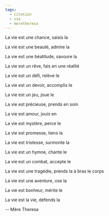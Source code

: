 ```yaml
---
tags:
  - citation
  - vie
  - meretheresa
---
```


La vie est une chance, saisis la

La vie est une beauté, admire la

La vie est une béatitude, savoure la

La vie est un rêve, fais en une réalité

La vie est un défi, relève le

La vie est un devoir, accomplis le

La vie est un jeu, joue le

La vie est précieuse, prends en soin

La vie est amour, jouis en

La vie est mystère, perce le

La vie est promesse, tiens la

La vie est tristesse, surmonte la

La vie est un hymne, chante le

La vie est un combat, accepte le

La vie est une tragédie, prends la à bras le corps

La vie est une aventure, ose la

La vie est bonheur, mérite le

La vie est la vie, défends la

-- Mère Theresa